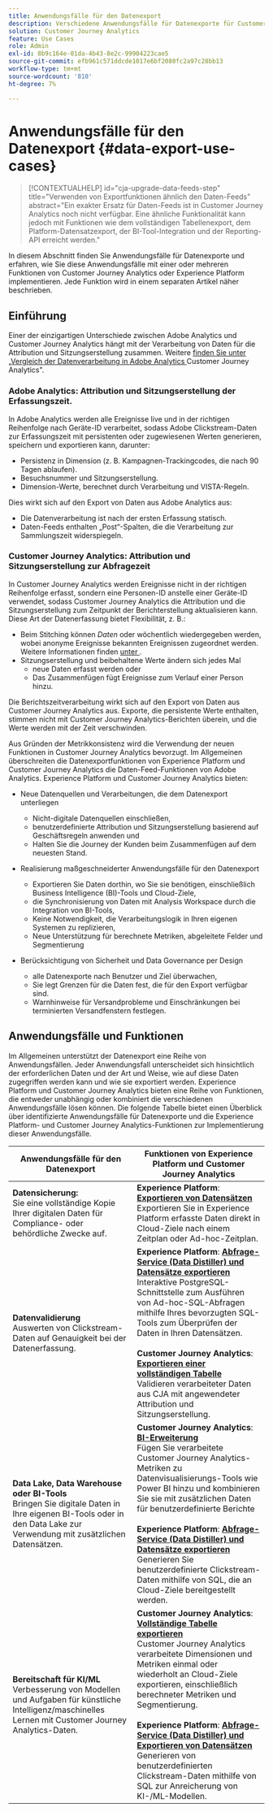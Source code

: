 ```yaml
---
title: Anwendungsfälle für den Datenexport
description: Verschiedene Anwendungsfälle für Datenexporte für Customer Journey Analytics
solution: Customer Journey Analytics
feature: Use Cases
role: Admin
exl-id: 8b9c164e-01da-4b43-8e2c-99904223cae5
source-git-commit: efb961c571ddcde1017e6bf2080fc2a97c28bb13
workflow-type: tm+mt
source-wordcount: '810'
ht-degree: 7%

---
```


# Anwendungsfälle für den Datenexport {#data-export-use-cases}

<!-- This contextual help is for the upgrade checklist -->

<!-- markdownlint-disable MD034 -->

>[!CONTEXTUALHELP]
>id="cja-upgrade-data-feeds-step"
>title="Verwenden von Exportfunktionen ähnlich den Daten-Feeds"
>abstract="Ein exakter Ersatz für Daten-Feeds ist in Customer Journey Analytics noch nicht verfügbar. Eine ähnliche Funktionalität kann jedoch mit Funktionen wie dem vollständigen Tabellenexport, dem Platform-Datensatzexport, der BI-Tool-Integration und der Reporting-API erreicht werden."

<!-- markdownlint-enable MD034 -->

In diesem Abschnitt finden Sie Anwendungsfälle für Datenexporte und erfahren, wie Sie diese Anwendungsfälle mit einer oder mehreren Funktionen von Customer Journey Analytics oder Experience Platform implementieren. Jede Funktion wird in einem separaten Artikel näher beschrieben.

## Einführung

Einer der einzigartigen Unterschiede zwischen Adobe Analytics und Customer Journey Analytics hängt mit der Verarbeitung von Daten für die Attribution und Sitzungserstellung zusammen. Weitere [ finden Sie unter „Vergleich der Datenverarbeitung in Adobe Analytics ](/help/getting-started/aa-vs-cja/data-processing-comparisons.md) Customer Journey Analytics&quot;.

### Adobe Analytics: Attribution und Sitzungserstellung der Erfassungszeit.

In Adobe Analytics werden alle Ereignisse live und in der richtigen Reihenfolge nach Geräte-ID verarbeitet, sodass Adobe Clickstream-Daten zur Erfassungszeit mit persistenten oder zugewiesenen Werten generieren, speichern und exportieren kann, darunter:

* Persistenz in Dimension (z. B. Kampagnen-Trackingcodes, die nach 90 Tagen ablaufen).
* Besuchsnummer und Sitzungserstellung.
* Dimension-Werte, berechnet durch Verarbeitung und VISTA-Regeln.

Dies wirkt sich auf den Export von Daten aus Adobe Analytics aus:

* Die Datenverarbeitung ist nach der ersten Erfassung statisch.
* Daten-Feeds enthalten „Post“-Spalten, die die Verarbeitung zur Sammlungszeit widerspiegeln.


### Customer Journey Analytics: Attribution und Sitzungserstellung zur Abfragezeit

In Customer Journey Analytics werden Ereignisse nicht in der richtigen Reihenfolge erfasst, sondern eine Personen-ID anstelle einer Geräte-ID verwendet, sodass Customer Journey Analytics die Attribution und die Sitzungserstellung zum Zeitpunkt der Berichterstellung aktualisieren kann. Diese Art der Datenerfassung bietet Flexibilität, z. B.:

* Beim Stitching können _Daten_ oder wöchentlich wiedergegeben werden, wobei anonyme Ereignisse bekannten Ereignissen zugeordnet werden. Weitere Informationen finden [ unter ](../../stitching/overview.md).
* Sitzungserstellung und beibehaltene Werte ändern sich jedes Mal
   * neue Daten erfasst werden oder
   * Das Zusammenfügen fügt Ereignisse zum Verlauf einer Person hinzu.

Die Berichtszeitverarbeitung wirkt sich auf den Export von Daten aus Customer Journey Analytics aus. Exporte, die persistente Werte enthalten, stimmen nicht mit Customer Journey Analytics-Berichten überein, und die Werte werden mit der Zeit verschwinden.

Aus Gründen der Metrikkonsistenz wird die Verwendung der neuen Funktionen in Customer Journey Analytics bevorzugt. Im Allgemeinen überschreiten die Datenexportfunktionen von Experience Platform und Customer Journey Analytics die Daten-Feed-Funktionen von Adobe Analytics. Experience Platform und Customer Journey Analytics bieten:

* Neue Datenquellen und Verarbeitungen, die dem Datenexport unterliegen

   * Nicht-digitale Datenquellen einschließen,
   * benutzerdefinierte Attribution und Sitzungserstellung basierend auf Geschäftsregeln anwenden und
   * Halten Sie die Journey der Kunden beim Zusammenfügen auf dem neuesten Stand.

* Realisierung maßgeschneiderter Anwendungsfälle für den Datenexport

   * Exportieren Sie Daten dorthin, wo Sie sie benötigen, einschließlich Business Intelligence (BI)-Tools und Cloud-Ziele,
   * die Synchronisierung von Daten mit Analysis Workspace durch die Integration von BI-Tools,
   * Keine Notwendigkeit, die Verarbeitungslogik in Ihren eigenen Systemen zu replizieren,
   * Neue Unterstützung für berechnete Metriken, abgeleitete Felder und Segmentierung

* Berücksichtigung von Sicherheit und Data Governance per Design

   * alle Datenexporte nach Benutzer und Ziel überwachen,
   * Sie legt Grenzen für die Daten fest, die für den Export verfügbar sind.
   * Warnhinweise für Versandprobleme und Einschränkungen bei terminierten Versandfenstern festlegen.


## Anwendungsfälle und Funktionen

Im Allgemeinen unterstützt der Datenexport eine Reihe von Anwendungsfällen. Jeder Anwendungsfall unterscheidet sich hinsichtlich der erforderlichen Daten und der Art und Weise, wie auf diese Daten zugegriffen werden kann und wie sie exportiert werden. Experience Platform und Customer Journey Analytics bieten eine Reihe von Funktionen, die entweder unabhängig oder kombiniert die verschiedenen Anwendungsfälle lösen können. Die folgende Tabelle bietet einen Überblick über identifizierte Anwendungsfälle für Datenexporte und die Experience Platform- und Customer Journey Analytics-Funktionen zur Implementierung dieser Anwendungsfälle.

| Anwendungsfälle für den Datenexport | Funktionen von Experience Platform und Customer Journey Analytics |
|---|---|
| **Datensicherung:**<br/> Sie eine vollständige Kopie Ihrer digitalen Daten für Compliance- oder behördliche Zwecke auf. | **Experience Platform**: [**Exportieren von Datensätzen**](export-datasets.md)<br/> Exportieren Sie in Experience Platform erfasste Daten direkt in Cloud-Ziele nach einem Zeitplan oder Ad-hoc-Zeitplan. |
| **Datenvalidierung**<br/> Auswerten von Clickstream-Daten auf Genauigkeit bei der Datenerfassung. | **Experience Platform**: [**Abfrage-Service (Data Distiller) und Datensätze exportieren**](queryservice-export-datasets.md)<br/> Interaktive PostgreSQL-Schnittstelle zum Ausführen von Ad-hoc-SQL-Abfragen mithilfe Ihres bevorzugten SQL-Tools zum Überprüfen der Daten in Ihren Datensätzen.<br/><br/>**Customer Journey Analytics**: [**Exportieren einer vollständigen Tabelle**](export-full-table.md)<br/> Validieren verarbeiteter Daten aus CJA mit angewendeter Attribution und Sitzungserstellung. |
| **Data Lake, Data Warehouse oder BI-Tools**<br/> Bringen Sie digitale Daten in Ihre eigenen BI-Tools oder in den Data Lake zur Verwendung mit zusätzlichen Datensätzen. | **Customer Journey Analytics**: [**BI-Erweiterung**](bi-extension.md)<br/> Fügen Sie verarbeitete Customer Journey Analytics-Metriken zu Datenvisualisierungs-Tools wie Power BI hinzu und kombinieren Sie sie mit zusätzlichen Daten für benutzerdefinierte Berichte <br/><br/>**Experience Platform**: [**Abfrage-Service (Data Distiller) und Datensätze exportieren**](queryservice-export-datasets.md)<br> Generieren Sie benutzerdefinierte Clickstream-Daten mithilfe von SQL, die an Cloud-Ziele bereitgestellt werden. |
| **Bereitschaft für KI/ML**<br/> Verbesserung von Modellen und Aufgaben für künstliche Intelligenz/maschinelles Lernen mit Customer Journey Analytics-Daten. | **Customer Journey Analytics**: [**Vollständige Tabelle exportieren**](export-full-table.md)<br/> Customer Journey Analytics verarbeitete Dimensionen und Metriken einmal oder wiederholt an Cloud-Ziele exportieren, einschließlich berechneter Metriken und Segmentierung.<br/><br/>**Experience Platform**: [**Abfrage-Service (Data Distiller) und Exportieren von Datensätzen**](queryservice-export-datasets.md)<br/> Generieren von benutzerdefinierten Clickstream-Daten mithilfe von SQL zur Anreicherung von KI-/ML-Modellen. |
